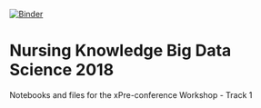 [![Binder](https://mybinder.org/badge.svg)](https://mybinder.org/v2/gh/nkbds/track1/master)

# Nursing Knowledge Big Data Science 2018
Notebooks and files for the xPre-conference Workshop - Track 1
